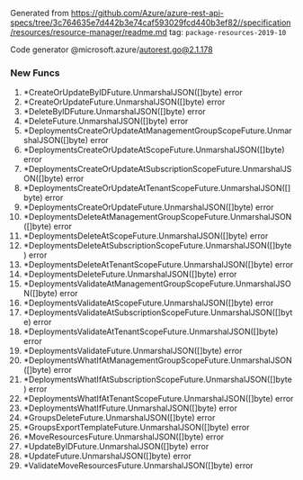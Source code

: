Generated from https://github.com/Azure/azure-rest-api-specs/tree/3c764635e7d442b3e74caf593029fcd440b3ef82//specification/resources/resource-manager/readme.md tag: `package-resources-2019-10`

Code generator @microsoft.azure/autorest.go@2.1.178


### New Funcs

1. *CreateOrUpdateByIDFuture.UnmarshalJSON([]byte) error
1. *CreateOrUpdateFuture.UnmarshalJSON([]byte) error
1. *DeleteByIDFuture.UnmarshalJSON([]byte) error
1. *DeleteFuture.UnmarshalJSON([]byte) error
1. *DeploymentsCreateOrUpdateAtManagementGroupScopeFuture.UnmarshalJSON([]byte) error
1. *DeploymentsCreateOrUpdateAtScopeFuture.UnmarshalJSON([]byte) error
1. *DeploymentsCreateOrUpdateAtSubscriptionScopeFuture.UnmarshalJSON([]byte) error
1. *DeploymentsCreateOrUpdateAtTenantScopeFuture.UnmarshalJSON([]byte) error
1. *DeploymentsCreateOrUpdateFuture.UnmarshalJSON([]byte) error
1. *DeploymentsDeleteAtManagementGroupScopeFuture.UnmarshalJSON([]byte) error
1. *DeploymentsDeleteAtScopeFuture.UnmarshalJSON([]byte) error
1. *DeploymentsDeleteAtSubscriptionScopeFuture.UnmarshalJSON([]byte) error
1. *DeploymentsDeleteAtTenantScopeFuture.UnmarshalJSON([]byte) error
1. *DeploymentsDeleteFuture.UnmarshalJSON([]byte) error
1. *DeploymentsValidateAtManagementGroupScopeFuture.UnmarshalJSON([]byte) error
1. *DeploymentsValidateAtScopeFuture.UnmarshalJSON([]byte) error
1. *DeploymentsValidateAtSubscriptionScopeFuture.UnmarshalJSON([]byte) error
1. *DeploymentsValidateAtTenantScopeFuture.UnmarshalJSON([]byte) error
1. *DeploymentsValidateFuture.UnmarshalJSON([]byte) error
1. *DeploymentsWhatIfAtManagementGroupScopeFuture.UnmarshalJSON([]byte) error
1. *DeploymentsWhatIfAtSubscriptionScopeFuture.UnmarshalJSON([]byte) error
1. *DeploymentsWhatIfAtTenantScopeFuture.UnmarshalJSON([]byte) error
1. *DeploymentsWhatIfFuture.UnmarshalJSON([]byte) error
1. *GroupsDeleteFuture.UnmarshalJSON([]byte) error
1. *GroupsExportTemplateFuture.UnmarshalJSON([]byte) error
1. *MoveResourcesFuture.UnmarshalJSON([]byte) error
1. *UpdateByIDFuture.UnmarshalJSON([]byte) error
1. *UpdateFuture.UnmarshalJSON([]byte) error
1. *ValidateMoveResourcesFuture.UnmarshalJSON([]byte) error
